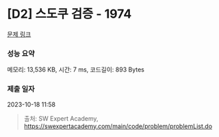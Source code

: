 # [D2] 스도쿠 검증 - 1974 

[문제 링크](https://swexpertacademy.com/main/code/problem/problemDetail.do?contestProbId=AV5Psz16AYEDFAUq) 

### 성능 요약

메모리: 13,536 KB, 시간: 7 ms, 코드길이: 893 Bytes

### 제출 일자

2023-10-18 11:58



> 출처: SW Expert Academy, https://swexpertacademy.com/main/code/problem/problemList.do